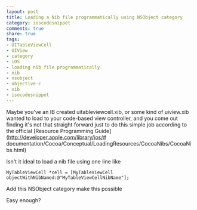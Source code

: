```yaml
--- 
layout: post
title: Loading a Nib file programmatically using NSObject category
category: ioscodesnippet
comments: true
share: true
tags: 
- UITableViewCell
- UIView
- category
- iOS
- loading nib file programmatically
- nib
- nsobject
- objective-c
- xib
- isocodesnippet
---
```

Maybe you've an IB created uitableviewcell.xib, or some kind of uiview.xib
wanted to load to your code-based view controller, and you come out finding
it's not that straight forward just to do this simple job according to the
official [Resource Programming Guide](http://developer.apple.com/library/ios/#
documentation/Cocoa/Conceptual/LoadingResources/CocoaNibs/CocoaNibs.html)

Isn't it ideal to load a nib file using one line like

    
    MyTableViewCell *cell = [MyTableViewCell objectWithNibNamed:@"MyTableViewCellNibName"];
    

  

Add this NSObject category make this possible

<script src="https://gist.github.com/1578429.js?file=NSObject%2BJTNibLoader.h"> </script>
<script src="https://gist.github.com/1578429.js?file=NSObject%2BJTNibLoader.m"> </script>

  
Easy enough?


